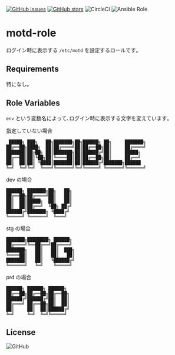 [![GitHub issues](https://img.shields.io/github/issues/0ta2/motd-role)](https://github.com/0ta2/motd-role/issues)
[![GitHub stars](https://img.shields.io/github/stars/0ta2/motd-role)](https://github.com/0ta2/motd-role/stargazers)
![CircleCI](https://img.shields.io/circleci/build/github/0ta2/motd-role/master?token=2df5d802de684ea6d2e04972e018a60091755d80)
![Ansible Role](https://img.shields.io/ansible/role/43413)

motd-role
=========

ログイン時に表示する `/etc/motd` を設定するロールです｡

Requirements
------------

特になし｡

Role Variables
--------------

`env` という変数名によって､ログイン時に表示する文字を変えています｡

指定していない場合

```
 █████╗ ███╗   ██╗███████╗██╗██████╗ ██╗     ███████╗
██╔══██╗████╗  ██║██╔════╝██║██╔══██╗██║     ██╔════╝
███████║██╔██╗ ██║███████╗██║██████╔╝██║     █████╗
██╔══██║██║╚██╗██║╚════██║██║██╔══██╗██║     ██╔══╝
██║  ██║██║ ╚████║███████║██║██████╔╝███████╗██████
╚═╝  ╚═╝╚═╝  ╚═══╝╚══════╝╚═╝╚═════╝ ╚══════╝╚══════╝
```

dev の場合

```
██████╗ ███████╗██╗   ██╗
██╔══██╗██╔════╝██║   ██║
██║  ██║█████╗  ██║   ██║
██║  ██║██╔══╝  ╚██╗ ██╔╝
██████╔╝███████╗ ╚████╔╝
╚═════╝ ╚══════╝  ╚═══╝
```

stg の場合

```
███████╗████████╗ ██████╗
██╔════╝╚══██╔══╝██╔════╝
███████╗   ██║   ██║  ███╗
╚════██║   ██║   ██║   ██║
███████║   ██║   ╚██████╔╝
╚══════╝   ╚═╝    ╚═════╝
```

prd の場合

```
██████╗ ██████╗ ██████╗
██╔══██╗██╔══██╗██╔══██╗
██████╔╝██████╔╝██║  ██║
██╔═══╝ ██╔══██╗██║  ██║
██║     ██║  ██║██████╔╝
╚═╝     ╚═╝  ╚═╝╚═════╝
```

License
-------

![GitHub](https://img.shields.io/github/license/0ta2/motd-role)
